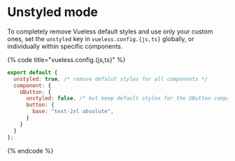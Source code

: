 # Unstyled mode

To completely remove Vueless default styles and use only your custom ones, set the `unstyled` key in `vueless.config.{js,ts}` globally, or individually within specific components.

{% code title="vueless.config.{js,ts}" %}
```js
export default {
  unstyled: true, /* remove defalut styles for all components */
  component: {
    UButton: {
      unstyled: false, /* but keep default styles for the UButton component */
      button: {
        base: "text-2xl absolute",
      }
    }
  }
};
```
{% endcode %}

